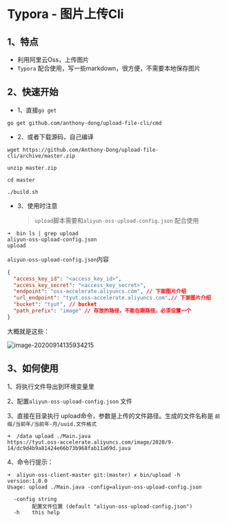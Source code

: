 # Typora - 图片上传Cli



## 1、特点

- 利用阿里云Oss，上传图片
- `Typora` 配合使用，写一些markdown，很方便，不需要本地保存图片

## 2、快速开始

- 1、直接`go get`

```shell
go get github.com/anthony-dong/upload-file-cli/cmd
```

- 2、或者下载源码，自己编译

```shell
wget https://github.com/Anthony-Dong/upload-file-cli/archive/master.zip

unzip master.zip

cd master

./build.sh
```

- 3、使用时注意

  > `upload`脚本需要和`aliyun-oss-upload-config.json` 配合使用

```shlle
➜  bin ls | grep upload
aliyun-oss-upload-config.json
upload
```

`aliyun-oss-upload-config.json`内容

```json
{
  "access_key_id": "<access_key_id>",
  "access_key_secret": "<access_key_secret>",
  "endpoint": "oss-accelerate.aliyuncs.com", // 下面图片介绍
  "url_endpoint": "tyut.oss-accelerate.aliyuncs.com",// 下面图片介绍
  "bucket": "tyut", // bucket
  "path_prefix": "image" // 存放的路径，不能在跟路径，必须设置一个
}
```

大概就是这些：

![image-20200914135934215](https://tyut.oss-accelerate.aliyuncs.com/image/2020/9-14/42cdf58e904e4dbeac06028639db9d40.png)



## 3、如何使用

1、将执行文件导出到环境变量里

2、配置`aliyun-oss-upload-config.json` 文件

3、直接在目录执行 upload命令，参数是上传的文件路径。生成的文件名称是 `前缀/当前年/当前年-月/uuid.文件格式 `

```shell
➜  /data upload ./Main.java
https://tyut.oss-accelerate.aliyuncs.com/image/2020/9-14/dc9d4b9a81424e66b73b968fab11a69d.java
```

4、命令行提示：

```shell
➜  aliyun-oss-client-master git:(master) ✗ bin/upload -h        
version:1.0.0
Usage: upload ./Main.java -config=aliyun-oss-upload-config.json

  -config string
        配置文件位置 (default "aliyun-oss-upload-config.json")
  -h    this help
```

